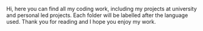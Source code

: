 Hi, here you can find all my coding work, including my projects at university and personal led projects. Each folder will be labelled after the language used. Thank you for reading and I hope you enjoy my work.
